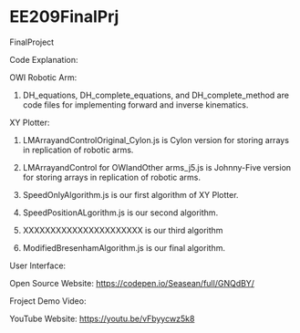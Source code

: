 # EE209FinalPrj
FinalProject


Code Explanation:

OWI Robotic Arm:
  1. DH_equations, DH_complete_equations, and DH_complete_method are code files for implementing forward and inverse kinematics. 

XY Plotter:

  1. LMArrayandControlOriginal_Cylon.js is Cylon version for storing arrays in replication of robotic arms.
  
  2. LMArrayandControl for OWIandOther arms_j5.js is Johnny-Five version for storing arrays in replication of robotic arms.
  
  3. SpeedOnlyAlgorithm.js is our first algorithm of XY Plotter.

  4. SpeedPositionALgorithm.js is our second algorithm. 

  5. XXXXXXXXXXXXXXXXXXXXXX is our third algorithm

  6. ModifiedBresenhamAlgorithm.js is our final algorithm.



User Interface:

Open Source Website: https://codepen.io/Seasean/full/GNQdBY/

Froject Demo Video:

YouTube Website: https://youtu.be/vFbyycwz5k8
